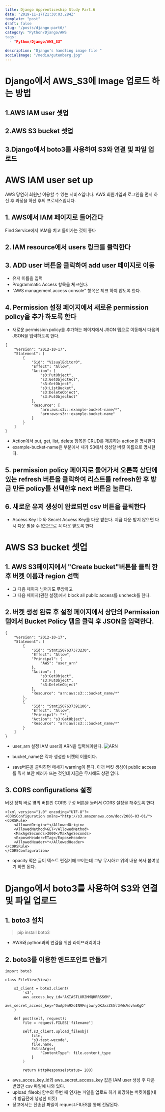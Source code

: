 ```yaml
---
title: Django Apprenticeship Study Part.6
date: "2019-11-17T21:30:03.284Z"
template: "post"
draft: false
slug: "/posts/django-part6/"
category: "Python/Django/AWS
tags:
  - "Python/Django/AWS_S3"

description: "Django's handling image file "
socialImage: "/media/gutenberg.jpg"
---
```


# Django에서 AWS_S3에 Image 업로드 하는 방법

## 1.AWS IAM user 셋업

## 2.AWS S3 bucket 셋업

## 3.Django에서 boto3를 사용하여 S3와 연결 및 파일 업로드

# AWS IAM user set up

AWS 당연히 회원만 이용할 수 있는 서비스입니다. AWS 회원가입과 로그인을 먼저 하신 후 과정을 하신 후의 프로세스입니다.

## 1. AWS에서 IAM 페이지로 들어간다

Find Service에서 IAM을 치고 들어가는 것이 좋다

## 2. IAM resource에서 users 링크를 클릭한다

## 3. ADD user 버튼을 클릭하여 add user 페이지로 이동

- 유저 이름을 입력
- Programmatic Access 항목을 체크한다.
- "AWS management access console" 항목은 체크 하지 않도록 한다.

## 4. Permission 설정 페이지에서 새로운 permission policy을 추가 하도록 한다

- 새로운 permission policy를 추가하는 페이지에서 JSON 탭으로 이동해서 다음의 JSON을 입력하도록 한다.

```
{
    "Version": "2012-10-17",
    "Statement": [
        {
            "Sid": "VisualEditor0",
            "Effect": "Allow",
            "Action": [
                "s3:PutObject",
                "s3:GetObjectAcl",
                "s3:GetObject",
                "s3:ListBucket",
                "s3:DeleteObject",
                "s3:PutObjectAcl"
            ],
            "Resource": [
                "arn:aws:s3:::example-bucket-name/*",
                "arn:aws:s3:::example-bucket-name"
            ]
        }
    ]
}
```

- Action에서 put, get, list, delete 항목은 CRUD를 제공하는 action을 명시한다
- example-bucket-name은 부분에서 내가 S3에서 생성할 버킷 이름으로 명시한다.

## 5. permission policy 페이지로 돌어가서 오른쪽 상단에 있는 refresh 버튼을 클릭하여 리스트를 refresh한 후 방금 만든 policy를 선택한후 next 버튼을 눌른다.

## 6. 새로운 유저 생성이 완료되면 csv 버튼을 클릭한다

- Access Key ID 와 Secret Access Key를 다운 받는다. 지금 다운 받지 않으면 다시 다운 받을 수 없으므로 꼭 다운 받도록 한다

# AWS S3 bucket 셋업

## 1. AWS S3페이지에서 "Create bucket"버튼을 클릭 한후 버켓 이름과 region 선택

- 그 다음 페이지 넘어가도 무방하고
- 그 다음 페이지(권한 설정)에서 block all public access를 uncheck를 한다.

## 2. 버켓 생성 완료 후 설정 페이지에서 상단의 Permission 탭에서 Bucket Policy 탭을 클릭 후 JSON을 입력한다.

```
{
    "Version": "2012-10-17",
    "Statement": [
        {
            "Sid": "Stmt1507637373230",
            "Effect": "Allow",
            "Principal": {
                "AWS": "user_arn"
            },
            "Action": [
                "s3:GetObject",
                "s3:PutObject",
                "s3:DeleteObject"
            ],
            "Resource": "arn:aws:s3:::bucket_name/*"
        },
        {
            "Sid": "Stmt1507637391106",
            "Effect": "Allow",
            "Principal": "*",
            "Action": "s3:GetObject",
            "Resource": "arn:aws:s3:::bucket_name/*"
        }
    ]
}
```

- user_arn 설정
  IAM user의 ARN을 입력해야한다.
  ![ARN](https://stackoverflow.com/c/wecode/images/s/5f658489-6b2e-4e64-ba73-9998b0bacb7e.png)

- bucket_name은 각자 생성한 버켓의 이름이다.

- save버튼을 클릭하면 메세지 warning이 뜬다. 아까 버킷 생성이 public access를 줘서 보안 에러가 뜨는 것인데 지금은 무시해도 상관 없다.

## 3. CORS configurations 설정

버킷 정책 바로 옆의 버튼인 CORS 구성 버튼을 눌러서 CORS 설정을 해주도록 한다

```
<?xml version="1.0" encoding="UTF-8"?>
<CORSConfiguration xmlns="http://s3.amazonaws.com/doc/2006-03-01/">
<CORSRule>
    <AllowedOrigin>*</AllowedOrigin>
    <AllowedMethod>GET</AllowedMethod>
    <MaxAgeSeconds>3000</MaxAgeSeconds>
    <ExposeHeader>ETag</ExposeHeader>
    <AllowedHeader>*</AllowedHeader>
</CORSRule>
</CORSConfiguration>
```

- opacity 먹은 글이 텍스트 편집기에 보이는데 그냥 무시하고 위의 내용 복사 붙여넣기 하면 된다.

# Django에서 boto3를 사용하여 S3와 연결 및 파일 업로드

## 1. boto3 설치

> pip install boto3

- AWS와 python과의 연결을 위한 라이브러리이다

## 2. boto3를 이용한 엔드포인트 만들기

```
import boto3

class FileView(View):

    s3_client = boto3.client(
        's3',
        aws_access_key_id="AKIASTLUR2MMQHRRSS6M",
        aws_secret_access_key="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"
    )

    def post(self, request):
        file = request.FILES['filename']

        self.s3_client.upload_fileobj(
            file,
            "s3-test-wecode",
            file.name,
            ExtraArgs={
                "ContentType": file.content_type
            }
        )

        return HttpResponse(status= 200)
```

- aws_acces_key_id와 aws_secret_access_key 값은 IAM user 생성 후 다운 받았던 csv 파일에 나와 있다.
- upload_fileobj 함수의 두번 째 인자는 파일을 업로드 하기 희망하는 버킷이름(내가 방금전에 생성한 버킷)
- 장고에서는 전송된 파일이 request.FILES를 통해 전달된다.
